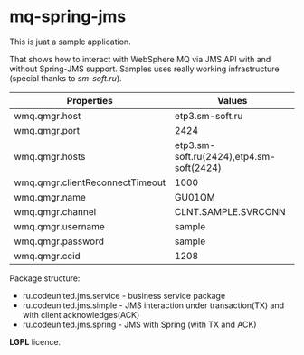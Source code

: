 mq-spring-jms
=============

This is juat a sample application. 

That shows how to interact with WebSphere MQ via JMS API with and without Spring-JMS support.
Samples uses really working infrastructure (special thanks to *sm-soft.ru*).

Properties                      |   Values
--------------------------------|-----------------
wmq.qmgr.host                   |   etp3.sm-soft.ru
wmq.qmgr.port                   |   2424
wmq.qmgr.hosts                  |   etp3.sm-soft.ru(2424),etp4.sm-soft(2424)
wmq.qmgr.clientReconnectTimeout |   1000
wmq.qmgr.name                   |   GU01QM
wmq.qmgr.channel                |   CLNT.SAMPLE.SVRCONN
wmq.qmgr.username               |   sample
wmq.qmgr.password               |   sample
wmq.qmgr.ccid                   |   1208

Package structure:

- ru.codeunited.jms.service - business service package
- ru.codeunited.jms.simple  - JMS interaction under transaction(TX) and with client acknowledges(ACK)
- ru.codeunited.jms.spring  - JMS with Spring (with TX and ACK)

**LGPL** licence.
